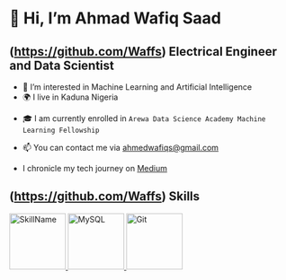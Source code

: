 # 👋 Hi, I’m Ahmad Wafiq Saad
## (https://github.com/Waffs) Electrical Engineer and Data Scientist ##
- 🧠 I’m interested in Machine Learning and Artificial Intelligence
- :earth_africa: I live in Kaduna Nigeria
* :mortar_board: I am currently enrolled in `Arewa Data Science Academy Machine Learning Fellowship`
+ 📫 You can contact me via ahmedwafiqs@gmail.com
- I chronicle my tech journey on [Medium](https://medium.com/@ahmedwafiqs)
   


## (https://github.com/Waffs) Skills ##
<a href="python.org">
  <img src="https://upload.wikimedia.org/wikipedia/commons/c/cf/Python_logo_51.svg" alt="SkillName" width="100" height="100">
</a> <a href="MySQL.com">
    <img src="https://e7.pngegg.com/pngimages/617/252/png-clipart-mysql-workbench-computer-icons-logo-database-server-blue-text.png" alt="MySQL" width="100" height="100">
</a> <a href="git-scm.com">
    <img src="https://upload.wikimedia.org/wikipedia/commons/thumb/3/3f/Git_icon.svg/240px-Git_icon.svg.png" alt="Git" width="100" height="100">
</a>





<!---
Waffs/Waffs is a ✨ special ✨ repository because its `README.md` (this file) appears on your GitHub profile.
You can click the Preview link to take a look at your changes.
--->
